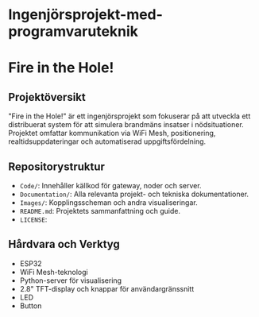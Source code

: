 # Ingenjörsprojekt-med-programvaruteknik
# Fire in the Hole!

## **Projektöversikt**
"Fire in the Hole!" är ett ingenjörsprojekt som fokuserar på att utveckla ett distribuerat system för att simulera brandmäns insatser i nödsituationer. Projektet omfattar kommunikation via WiFi Mesh, positionering, realtidsuppdateringar och automatiserad uppgiftsfördelning.

## **Repositorystruktur**
- `Code/`: Innehåller källkod för gateway, noder och server.
- `Documentation/`: Alla relevanta projekt- och tekniska dokumentationer.
- `Images/`: Kopplingsscheman och andra visualiseringar.
- `README.md`: Projektets sammanfattning och guide.
- `LICENSE`: 

## **Hårdvara och Verktyg**
- ESP32
- WiFi Mesh-teknologi
- Python-server för visualisering
- 2.8" TFT-display och knappar för användargränssnitt
- LED
- Button
